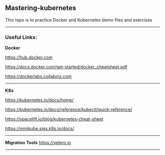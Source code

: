 ## Mastering-kubernetes
This repo is to practice Docker and Kubernetes demo files and exercises

---
### Useful Links:

**Docker**

https://hub.docker.com

https://docs.docker.com/get-started/docker_cheatsheet.pdf

https://dockerlabs.collabnix.com

---
**K8s**

https://kubernetes.io/docs/home/

https://kubernetes.io/docs/reference/kubectl/quick-reference/

https://spacelift.io/blog/kubernetes-cheat-sheet

https://minikube.sigs.k8s.io/docs/

---
**Migration Tools**
https://velero.io

---
